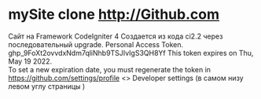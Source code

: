 # mySite clone http://Github.com
Сайт на Framework CodeIgniter 4
Создается из кода ci2.2 через последовательный upgrade.
Personal Access Token.
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
This token expires on Thu, May 19 2022.  
To set a new expiration date, you must regenerate the token
in https://github.com/settings/profile
<> Developer settings (в самом низу левом углу страницы )